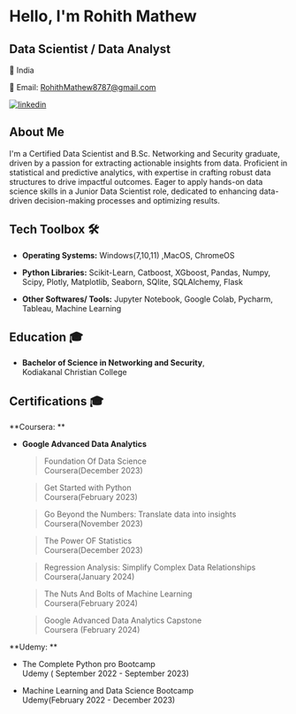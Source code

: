 # Hello, I'm Rohith Mathew
## Data Scientist / Data Analyst
📍 India 

📧 Email: RohithMathew8787@gmail.com

[![linkedin](https://img.shields.io/badge/linkedin-0A66C2?style=for-the-badge&logo=linkedin&logoColor=white)](https://www.linkedin.com/in/rohith-mathew-4192b01b3/)

## About Me
I'm a Certified Data Scientist and B.Sc. Networking and Security graduate, driven by a passion for extracting actionable insights from data. Proficient in statistical and predictive analytics, with expertise in crafting robust data structures to drive impactful outcomes. Eager to apply hands-on data science skills in a Junior Data Scientist role, dedicated to enhancing data-driven decision-making processes and optimizing results.

## Tech Toolbox 🛠️
* **Operating Systems:** Windows(7,10,11) ,MacOS, ChromeOS

* **Python Libraries:** Scikit-Learn, Catboost, XGboost, Pandas, Numpy, Scipy, Plotly, Matplotlib, Seaborn, SQlite, SQLAlchemy, Flask

* **Other Softwares/ Tools:** Jupyter Notebook, Google Colab, Pycharm, Tableau, Machine Learning

## Education 🎓
* **Bachelor of Science in Networking and Security**, <br>
Kodiakanal Christian College


## Certifications 🎓
**Coursera: **
* **Google Advanced Data Analytics**
  > Foundation Of Data Science  <br> Coursera(December 2023) <br>

  > Get Started with Python  <br> Coursera(February 2023) <br>

  > Go Beyond the Numbers: Translate data into insights  <br> Coursera(November 2023) <br>

  > The Power OF Statistics  <br> Coursera(December 2023)

  > Regression Analysis: Simplify Complex Data Relationships  <br> Coursera(January 2024)

  > The Nuts And Bolts of Machine Learning  <br> Coursera(February 2024)

  > Google Advanced Data Analytics Capstone <br> Coursera (February 2024)

**Udemy: **
* The Complete Python pro Bootcamp <br> Udemy ( September 2022 - September 2023)

* Machine Learning and Data Science Bootcamp <br> Udemy(February 2022 - December 2023)









<!--
**Rohith4453/Rohith4453** is a ✨ _special_ ✨ repository because its `README.md` (this file) appears on your GitHub profile.

Here are some ideas to get you started:

- 🔭 I’m currently working on ...
- 🌱 I’m currently learning ...
- 👯 I’m looking to collaborate on ...
- 🤔 I’m looking for help with ...
- 💬 Ask me about ...
- 📫 How to reach me: ...
- 😄 Pronouns: ...
- ⚡ Fun fact: ...
-->
